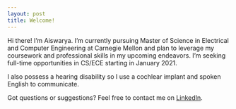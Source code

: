```yaml
---
layout: post
title: Welcome!
---
```


Hi there! I’m Aiswarya. I’m currently pursuing Master of Science in Electrical and Computer Engineering at Carnegie Mellon and plan to leverage my coursework and professional skills in my upcoming endeavors. I’m seeking full-time opportunities in CS/ECE starting in January 2021.

I also possess a hearing disability so I use a cochlear implant and spoken English to communicate.

Got questions or suggestions? Feel free to contact me on [LinkedIn](https://www.linkedin.com/in/avinodku/).
